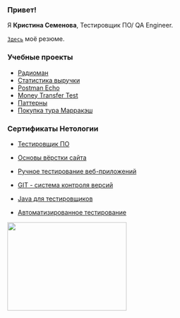

### Привет!

Я <b>Кристина Семенова</b>, Тестировщик ПО/ QA Engineer. 

[`Здесь`](https://docs.google.com/document/d/1HzEjAxIS7oETztf9z0lLw7JChlsoEdRXrJYHJ5X8w4Y/edit?usp=sharing) моё резюме.

### Учебные проекты
+ [Радиоман](https://github.com/chrisemenova/Radioman)
+ [Статистика выручки](https://github.com/chrisemenova/Statistics)
+ [Postman Echo](https://github.com/chrisemenova/PostmanEcho)
+ [Money Transfer Test](https://github.com/chrisemenova/PageObjects)
+ [Паттерны](https://github.com/chrisemenova/PatternTaskTwo)
+ [Покупка тура Марракэш](https://github.com/chrisemenova/Diploma-QA)

### Сертификаты Нетологии

+ [Тестировщик ПО](https://user-images.githubusercontent.com/107304447/234401222-94ee0512-3e95-4a5c-8c40-a459434e28c4.jpg)

+ [Основы вёрстки сайта](https://github.com/chrisemenova/chrisemenova/blob/main/%D0%9E%D1%81%D0%BD%D0%BE%D0%B2%D1%8B%20%D0%B2%D1%91%D1%80%D1%81%D1%82%D0%BA%D0%B8%20%D1%81%D0%B0%D0%B9%D1%82%D0%B0.pdf)
+   [Ручное тестирование веб-приложений](https://github.com/chrisemenova/chrisemenova/blob/main/1.%20%D0%A0%D1%83%D1%87%D0%BD%D0%BE%D0%B5%20%D0%A2%20%D0%BF%D1%80%D0%B8%D0%BB..pdf)
+ [GIT - система контроля версий](https://github.com/chrisemenova/chrisemenova/blob/main/2.%20GIT.pdf)
+ [Java для тестировщиков](https://github.com/chrisemenova/chrisemenova/blob/main/3.%20Java%20%D0%B4%D0%BB%D1%8F%20%D1%82%D0%B5%D1%81%D1%82%D0%B8%D1%80%D0%BE%D0%B2%D1%89%D0%B8%D0%BA%D0%BE%D0%B2.pdf)
+ [Автоматизированное тестирование](https://github.com/chrisemenova/chrisemenova/blob/main/4.%20%D0%90%D0%B2%D1%82%D0%BE%D0%BC%D0%B0%D1%82%D0%B8%D0%B7%D0%B8%D1%80%D0%BE%D0%B2%D0%B0%D0%BD%D0%BD%D0%BE%D0%B5%20%D1%82%D0%B5%D1%81%D1%82%D0%B8%D1%80%D0%BE%D0%B2%D0%B0%D0%BD%D0%B8%D0%B5.pdf)


<img src="https://user-images.githubusercontent.com/107304447/215061253-f30509ab-e364-4554-ad0a-51979a550697.jpg" width="270" height="200" />
